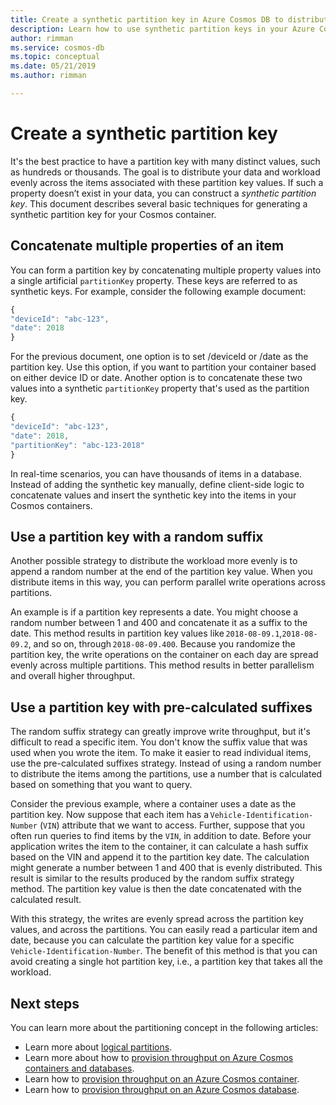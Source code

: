 ```yaml
---
title: Create a synthetic partition key in Azure Cosmos DB to distribute your data and workload evenly.
description: Learn how to use synthetic partition keys in your Azure Cosmos containers
author: rimman
ms.service: cosmos-db
ms.topic: conceptual
ms.date: 05/21/2019
ms.author: rimman

---
```


# Create a synthetic partition key

It's the best practice to have a partition key with many distinct values, such as hundreds or thousands. The goal is to distribute your data and workload evenly across the items associated with these partition key values. If such a property doesn’t exist in your data, you can construct a *synthetic partition key*. This document describes several basic techniques for generating a synthetic partition key for your Cosmos container.

## Concatenate multiple properties of an item

You can form a partition key by concatenating multiple property values into a single artificial `partitionKey` property. These keys are referred to as synthetic keys. For example, consider the following example document:

```JavaScript
{
"deviceId": "abc-123",
"date": 2018
}
```

For the previous document, one option is to set /deviceId or /date as the partition key. Use this option, if you want to partition your container based on either device ID or date. Another option is to concatenate these two values into a synthetic `partitionKey` property that's used as the partition key.

```JavaScript
{
"deviceId": "abc-123",
"date": 2018,
"partitionKey": "abc-123-2018"
}
```

In real-time scenarios, you can have thousands of items in a database. Instead of adding the synthetic key manually, define client-side logic to concatenate values and insert the synthetic key into the items in your Cosmos containers.

## Use a partition key with a random suffix

Another possible strategy to distribute the workload more evenly is to append a random number at the end of the partition key value. When you distribute items in this way, you can perform parallel write operations across partitions.

An example is if a partition key represents a date. You might choose a random number between 1 and 400 and concatenate it as a suffix to the date. This method results in partition key values like `2018-08-09.1`,`2018-08-09.2`, and so on, through `2018-08-09.400`. Because you randomize the partition key, the write operations on the container on each day are spread evenly across multiple partitions. This method results in better parallelism and overall higher throughput.

## Use a partition key with pre-calculated suffixes 

The random suffix strategy can greatly improve write throughput, but it's difficult to read a specific item. You don't know the suffix value that was used when you wrote the item. To make it easier to read individual items, use the pre-calculated suffixes strategy. Instead of using a random number to distribute the items among the partitions, use a number that is calculated based on something that you want to query.

Consider the previous example, where a container uses a date as the partition key. Now suppose that each item has a `Vehicle-Identification-Number` (`VIN`) attribute that we want to access. Further, suppose that you often run queries to find items by the `VIN`, in addition to date. Before your application writes the item to the container, it can calculate a hash suffix based on the VIN and append it to the partition key date. The calculation might generate a number between 1 and 400 that is evenly distributed. This result is similar to the results produced by the random suffix strategy method. The partition key value is then the date concatenated with the calculated result.

With this strategy, the writes are evenly spread across the partition key values, and across the partitions. You can easily read a particular item and date, because you can calculate the partition key value for a specific `Vehicle-Identification-Number`. The benefit of this method is that you can avoid creating a single hot partition key, i.e., a partition key that takes all the workload. 

## Next steps

You can learn more about the partitioning concept in the following articles:

* Learn more about [logical partitions](partition-data.md).
* Learn more about how to [provision throughput on Azure Cosmos containers and databases](set-throughput.md).
* Learn how to [provision throughput on an Azure Cosmos container](how-to-provision-container-throughput.md).
* Learn how to [provision throughput on an Azure Cosmos database](how-to-provision-database-throughput.md).
